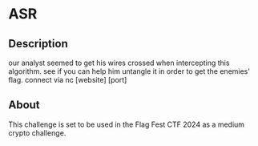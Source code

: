 # ASR
## Description
our analyst seemed to get his wires crossed when intercepting this algorithm. see if you can help him untangle it in order to get the enemies' flag. 
connect via nc [website] [port]
## About
This challenge is set to be used in the Flag Fest CTF 2024 as a medium crypto challenge.